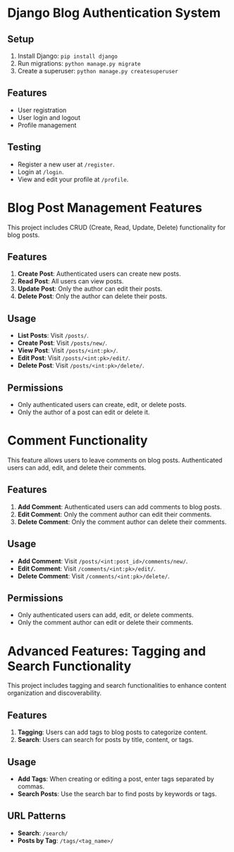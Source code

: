 # Django Blog Authentication System

## Setup
1. Install Django: `pip install django`
2. Run migrations: `python manage.py migrate`
3. Create a superuser: `python manage.py createsuperuser`

## Features
- User registration
- User login and logout
- Profile management

## Testing
- Register a new user at `/register`.
- Login at `/login`.
- View and edit your profile at `/profile`.

# Blog Post Management Features

This project includes CRUD (Create, Read, Update, Delete) functionality for blog posts.

## Features
1. **Create Post**: Authenticated users can create new posts.
2. **Read Post**: All users can view posts.
3. **Update Post**: Only the author can edit their posts.
4. **Delete Post**: Only the author can delete their posts.

## Usage
- **List Posts**: Visit `/posts/`.
- **Create Post**: Visit `/posts/new/`.
- **View Post**: Visit `/posts/<int:pk>/`.
- **Edit Post**: Visit `/posts/<int:pk>/edit/`.
- **Delete Post**: Visit `/posts/<int:pk>/delete/`.

## Permissions
- Only authenticated users can create, edit, or delete posts.
- Only the author of a post can edit or delete it.

# Comment Functionality

This feature allows users to leave comments on blog posts. Authenticated users can add, edit, and delete their comments.

## Features
1. **Add Comment**: Authenticated users can add comments to blog posts.
2. **Edit Comment**: Only the comment author can edit their comments.
3. **Delete Comment**: Only the comment author can delete their comments.

## Usage
- **Add Comment**: Visit `/posts/<int:post_id>/comments/new/`.
- **Edit Comment**: Visit `/comments/<int:pk>/edit/`.
- **Delete Comment**: Visit `/comments/<int:pk>/delete/`.

## Permissions
- Only authenticated users can add, edit, or delete comments.
- Only the comment author can edit or delete their comments.

# Advanced Features: Tagging and Search Functionality

This project includes tagging and search functionalities to enhance content organization and discoverability.

## Features
1. **Tagging**: Users can add tags to blog posts to categorize content.
2. **Search**: Users can search for posts by title, content, or tags.

## Usage
- **Add Tags**: When creating or editing a post, enter tags separated by commas.
- **Search Posts**: Use the search bar to find posts by keywords or tags.

## URL Patterns
- **Search**: `/search/`
- **Posts by Tag**: `/tags/<tag_name>/`